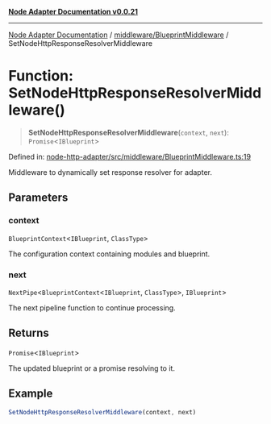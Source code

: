 [**Node Adapter Documentation v0.0.21**](../../../README.md)

***

[Node Adapter Documentation](../../../modules.md) / [middleware/BlueprintMiddleware](../README.md) / SetNodeHttpResponseResolverMiddleware

# Function: SetNodeHttpResponseResolverMiddleware()

> **SetNodeHttpResponseResolverMiddleware**(`context`, `next`): `Promise`\<`IBlueprint`\>

Defined in: [node-http-adapter/src/middleware/BlueprintMiddleware.ts:19](https://github.com/stonemjs/node-http-adapter/blob/500ec3a560895d12bcb5ee96646928549d5bf6fb/src/middleware/BlueprintMiddleware.ts#L19)

Middleware to dynamically set response resolver for adapter.

## Parameters

### context

`BlueprintContext`\<`IBlueprint`, `ClassType`\>

The configuration context containing modules and blueprint.

### next

`NextPipe`\<`BlueprintContext`\<`IBlueprint`, `ClassType`\>, `IBlueprint`\>

The next pipeline function to continue processing.

## Returns

`Promise`\<`IBlueprint`\>

The updated blueprint or a promise resolving to it.

## Example

```typescript
SetNodeHttpResponseResolverMiddleware(context, next)
```
